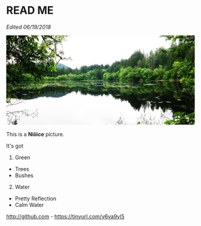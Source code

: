 # READ ME

*Edited 06/19/2018*

![GitHub Logo](/images/11334134_10206699704031713_2816838225761061414_o.jpg)

This is a **Niiiice** picture.

It's got

1. Green
  * Trees
  * Bushes
2. Water
  * Pretty Reflection
  * Calm Water
  
  http://github.com - https://tinyurl.com/y6va9yl5

